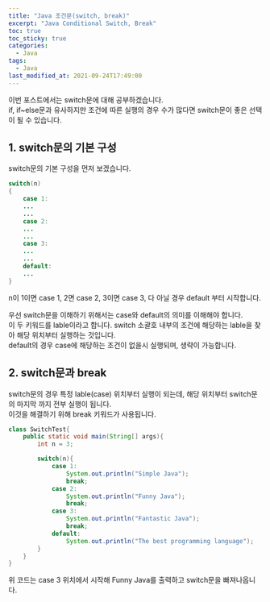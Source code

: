 ```yaml
---
title: "Java 조건문(switch, break)"
excerpt: "Java Conditional Switch, Break"
toc: true
toc_sticky: true
categories:
  - Java
tags:
  - Java
last_modified_at: 2021-09-24T17:49:00
---
```


이번 포스트에서는 switch문에 대해 공부하겠습니다.<br/>
if, if~else문과 유사하지만 조건에 따른 실행의 경우 수가 많다면 switch문이 좋은 선택이 될 수 있습니다.<br/>

## 1. switch문의 기본 구성

switch문의 기본 구성을 먼저 보겠습니다.

```java
switch(n)
{
    case 1:
    ...
    ...
    case 2:
    ...
    ...
    case 3:
    ...
    ...
    default:
    ...
}
```

n이 1이면 case 1, 2면 case 2, 3이면 case 3, 다 아닐 경우 default 부터 시작합니다.<br/>

우선 switch문을 이해하기 위해서는 case와 default의 의미를 이해해야 합니다.<br/>
이 두 키워드를 lable이라고 합니다. switch 소괄호 내부의 조건에 해당하는 lable을 찾아 해당 위치부터 실행하는 것입니다.<br/>
default의 경우 case에 해당하는 조건이 없을시 실행되며, 생략이 가능합니다.<br/>

## 2. switch문과 break

switch문의 경우 특정 lable(case) 위치부터 실행이 되는데, 해당 위치부터 switch문의 마지막 까지 전부 실행이 됩니다.<br/>
이것을 해결하기 위해 break 키워드가 사용됩니다.<br/>

```java
class SwitchTest{
    public static void main(String[] args){
        int n = 3;

        switch(n){
            case 1:
                System.out.println("Simple Java");
                break;
            case 2:
                System.out.println("Funny Java");
                break;
            case 3:
                System.out.println("Fantastic Java");
                break;
            default:
                System.out.println("The best programming language");
        }
    }
}
```

위 코드는 case 3 위치에서 시작해 Funny Java를 출력하고 switch문을 빠져나옵니다.<br/>

